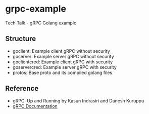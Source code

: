 # grpc-example
Tech Talk - gRPC Golang example

## Structure

- goclient: Example client gRPC without security
- goserver: Example server gRPC without security
- goclientcred: Example client gRPC with security
- goservercred: Example server gRPC with security
- protos: Base proto and its compiled golang files


## Reference

- gRPC: Up and Running by Kasun Indrasiri and Danesh Kuruppu
- [gRPC Documentation](https://grpc.io/docs/)